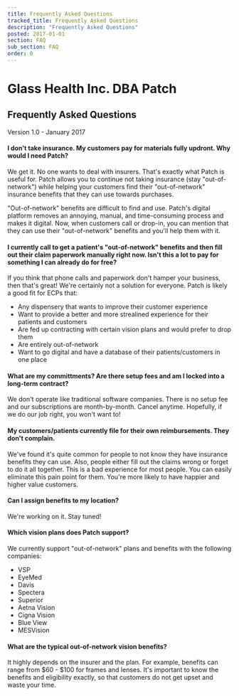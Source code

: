```yaml
---
title: Frequently Asked Questions
tracked_title: Frequently Asked Questions
description: "Frequently Asked Questions"
posted: 2017-01-01
section: FAQ
sub_section: FAQ
order: 0
---
```


Glass Health Inc. DBA Patch
=============
Frequently Asked Questions 
----------------
Version 1.0 - January 2017

#### I don't take insurance. My customers pay for materials fully updront. Why would I need Patch?

We get it. No one wants to deal with insurers. That's exactly what Patch is useful for. Patch allows you to continue not taking insurance (stay "out-of-network") while helping your customers find their "out-of-network" insurance benefits that they can use towards purchases. 

"Out-of-network" benefits are difficult to find and use. Patch's digital platform removes an annoying, manual, and time-consuming process and makes it digital. Now, when customers call or drop-in, you can mention that they can use their "out-of-network" benefits and you'll help them with it. 

#### I currently call to get a patient's "out-of-network" benefits and then fill out their claim paperwork manually right now. Isn't this a lot to pay for something I can already do for free?

If you think that phone calls and paperwork don't hamper your business, then that's great! We're certainly not a solution for everyone. Patch is likely a good fit for ECPs that:

* Any dispensery that wants to improve their customer experience
* Want to provide a better and more strealined experience for their patients and customers
* Are fed up contracting with certain vision plans and would prefer to drop them
* Are entirely out-of-network
* Want to go digital and have a database of their patients/customers in one place  


#### What are my committments? Are there setup fees and am I locked into a long-term contract?

We don't operate like traditional software companies. There is no setup fee and our subscriptions are month-by-month. Cancel anytime. Hopefully, if we do our job right, you won't want to!

#### My customers/patients currently file for their own reimbursements. They don't complain. 

We've found it's quite common for people to not know they have insurance benefits they can use. Also, people either fill out the claims wrong or forget to do it all together. This is a bad experience for most people. You can easily eliminate this pain point for them. You're more likely to have happier and higher value customers. 

#### Can I assign benefits to my location?

We're working on it. Stay tuned!

#### Which vision plans does Patch support?

We currently support "out-of-network" plans and benefits with the following companies: 

* VSP
* EyeMed
* Davis
* Spectera
* Superior
* Aetna Vision
* Cigna Vision
* Blue View 
* MESVision

#### What are the typical out-of-network vision benefits?

It highly depends on the insurer and the plan. For example, benefits can range from $60 - $100 for frames and lenses. It's important to know the benefits and eligibility exactly, so that customers do not get upset and waste your time. 



